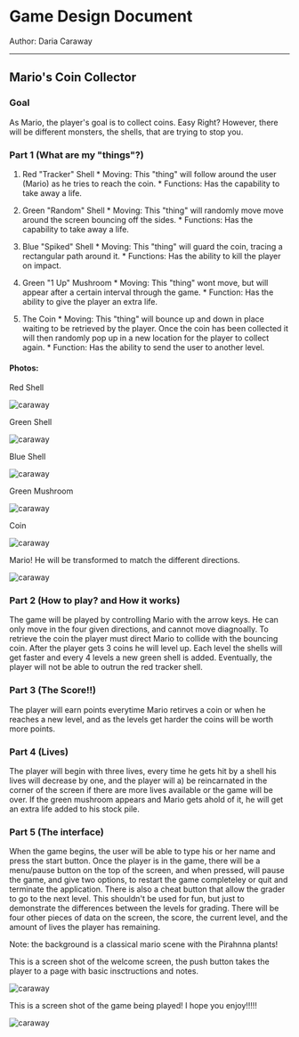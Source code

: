 # Game Design Document
Author: Daria Caraway

----

## Mario's Coin Collector

### Goal

As Mario, the player's goal is to collect coins. Easy Right? However, there will be different monsters, the shells, that are trying to stop you. 


### Part 1 (What are my "things"?)
  1. Red "Tracker" Shell 
    * Moving: This "thing" will follow around the user (Mario) as he tries to reach the coin.
    * Functions: Has the capability to take away a life.
    
  2. Green "Random" Shell
    * Moving: This "thing" will randomly move move around the screen bouncing off the sides.
    * Functions: Has the capability to take away a life. 
  
  3. Blue "Spiked" Shell
  	* Moving: This "thing" will guard the coin, tracing a rectangular path around it.
  	* Functions: Has the ability to kill the player on impact.
  
  4. Green "1 Up" Mushroom
    * Moving: This "thing" wont move, but will appear after a certain interval through the game.
    * Function: Has the ability to give the player an extra life.
    
  5. The Coin
    * Moving: This "thing" will bounce up and down in place waiting to be retrieved by the player.  Once the coin has been collected it will then randomly pop up in a new location for the player to collect again.
    * Function: Has the ability to send the user to another level.
    
#### Photos:

Red Shell

![caraway](redshell.jpg "Red Shell")

Green Shell 

![caraway](greenshell.jpg "Green Shell") 

Blue Shell 

![caraway](blueshell.jpeg "Blue Shell")

Green Mushroom

![caraway](greenmushroom.jpg "Green Mushroom")

Coin

![caraway](coin.png "Coin")

Mario! He will be transformed to match the different directions.

![caraway](mario.running.ahead.jpg "Mario")


    
### Part 2 (How to play? and How it works)
The game will be played by controlling Mario with the arrow keys. He can only move in the four given
directions, and cannot move diagnoally.  To retrieve the coin the player must direct Mario to collide with the bouncing coin.  After the player gets 3 coins he will level up.  Each level the 
shells will get faster and every 4 levels a new green shell is added.  Eventually, the player will not be able to outrun the red tracker shell.

### Part 3 (The Score!!)
The player will earn points everytime Mario retirves a coin or when he reaches a new level, and as the levels get harder the coins will be worth more points.

### Part 4 (Lives)
The player will begin with three lives, every time he gets hit by a shell his lives will decrease by one, and the player  will a) be reincarnated in the corner of the screen if there are more lives available or the game will be over. If the green mushroom appears and Mario gets ahold of it, he will get an extra life added to his stock pile.
 
### Part 5 (The interface)
When the game begins, the user will be able to type his or her name and press the start button.
Once the player is in the game, there will be a menu/pause button on the top of the screen, and when pressed, will pause the game,
and give two options, to restart the game completeley or quit and terminate the application.  There is also a cheat button that allow the grader to go to the next level.  This
shouldn't be used for fun, but just to demonstrate the differences between the levels for grading. There will be four other pieces of data on the screen,
the score, the current level, and the amount of lives the player has remaining.

Note: the background is a classical mario scene with the Pirahnna plants!


This is a screen shot of the welcome screen, the push button takes the player to a page with basic insctructions and notes.

![caraway](openscreen.png "Open Screen")



This is a screen shot of the game being played! I hope you enjoy!!!!!

![caraway](screenshot.png "Screen shot")


 



